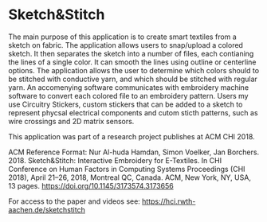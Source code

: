 # Sketch&Stitch
The main purpose of this application is to create smart textiles from a sketch on fabric. 
The application allows users to snap/upload a colored sketch.
It then separates the sketch into a number of files, each contianing the lines of a single color.
It can smooth the lines using outline or centerline options. 
The application allows the user to determine which colors should to be stitched with conductive yarn, and which should be stitched with regular yarn.
An accomenying software communicates with embroidery machine software to convert each colored file to an embroidery pattern.
Users my use Circuitry Stickers, custom stickers that can be added to a sketch to represent phycsal electrical components and cutom sticth patterns,
such as wire crossings and 2D matrix sensors.

This application was part of a research project publishes at ACM CHI 2018.

ACM Reference Format: Nur Al-huda Hamdan, Simon Voelker, Jan Borchers. 2018. Sketch&Stitch: Interactive Embroidery for E-Textiles. In CHI Conference on Human Factors in Computing Systems Proceedings (CHI 2018), April 21–26, 2018, Montreal QC, Canada. ACM, New York, NY, USA, 13 pages. https://doi.org/10.1145/3173574.3173656

For access to the paper and videos see: https://hci.rwth-aachen.de/sketchstitch
